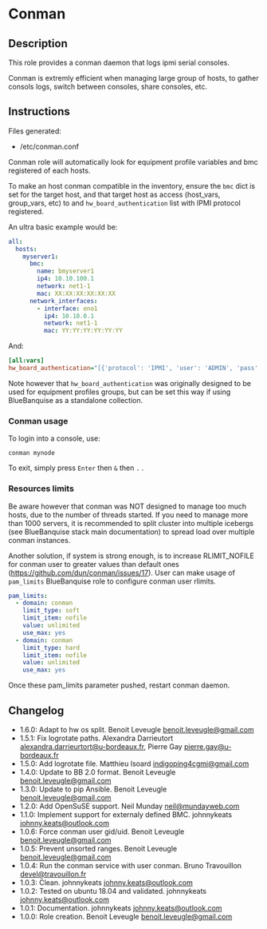 # Conman

## Description

This role provides a conman daemon that logs ipmi serial consoles.

Conman is extremly efficient when managing large group of hosts, to gather consols logs, switch between consoles, share consoles, etc.

## Instructions

Files generated:

* /etc/conman.conf

Conman role will automatically look for equipment profile variables and bmc registered of each hosts.

To make an host conman compatible in the inventory, ensure the `bmc` dict is set for the target host, and that target host as access (host_vars, group_vars, etc) to and `hw_board_authentication` list with IPMI protocol registered.

An ultra basic example would be:

```yaml
all:
  hosts:
    myserver1:
      bmc:
        name: bmyserver1
        ip4: 10.10.100.1
        network: net1-1
        mac: XX:XX:XX:XX:XX:XX
      network_interfaces:
        - interface: eno1
          ip4: 10.10.0.1
          network: net1-1
          mac: YY:YY:YY:YY:YY:YY
```

And:

```ini
[all:vars]
hw_board_authentication="[{'protocol': 'IPMI', 'user': 'ADMIN', 'pass': 'ADMIN'}]"
```

Note however that `hw_board_authentication` was originally designed to be used for equipment profiles groups, but can be set this way if using BlueBanquise as a standalone collection.

### Conman usage

To login into a console, use:

```
conman mynode
```

To exit, simply press `Enter` then `&` then `.` .

### Resources limits

Be aware however that conman was NOT designed to manage too much hosts, due to the number of threads started. If you need to manage more than 1000 servers, it is recommended to split cluster into multiple icebergs (see BlueBanquise stack main documentation) to spread load over multiple conman instances.

Another solution, if system is strong enough, is to increase RLIMIT_NOFILE for conman user to greater values than default ones (https://github.com/dun/conman/issues/17). User can make usage of `pam_limits` BlueBanquise role to configure conman user rlimits.

```yaml
pam_limits:
  - domain: conman
    limit_type: soft
    limit_item: nofile
    value: unlimited
    use_max: yes
  - domain: conman
    limit_type: hard
    limit_item: nofile
    value: unlimited
    use_max: yes
```

Once these pam_limits parameter pushed, restart conman daemon.

## Changelog

* 1.6.0: Adapt to hw os split. Benoit Leveugle <benoit.leveugle@gmail.com>
* 1.5.1: Fix logrotate paths. Alexandra Darrieutort <alexandra.darrieurtort@u-bordeaux.fr>, Pierre Gay <pierre.gay@u-bordeaux.fr>
* 1.5.0: Add logrotate file. Matthieu Isoard <indigoping4cgmi@gmail.com>
* 1.4.0: Update to BB 2.0 format. Benoit Leveugle <benoit.leveugle@gmail.com>
* 1.3.0: Update to pip Ansible. Benoit Leveugle <benoit.leveugle@gmail.com>
* 1.2.0: Add OpenSuSE support. Neil Munday <neil@mundayweb.com>
* 1.1.0: Implement support for externaly defined BMC. johnnykeats <johnny.keats@outlook.com>
* 1.0.6: Force conman user gid/uid. Benoit Leveugle <benoit.leveugle@gmail.com>
* 1.0.5: Prevent unsorted ranges. Benoit Leveugle <benoit.leveugle@gmail.com>
* 1.0.4: Run the conman service with user conman. Bruno Travouillon <devel@travouillon.fr>
* 1.0.3: Clean. johnnykeats <johnny.keats@outlook.com>
* 1.0.2: Tested on ubuntu 18.04 and validated. johnnykeats <johnny.keats@outlook.com>
* 1.0.1: Documentation. johnnykeats <johnny.keats@outlook.com>
* 1.0.0: Role creation. Benoit Leveugle <benoit.leveugle@gmail.com>
